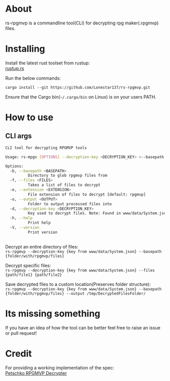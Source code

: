 # About

rs-rpgmvp is a commandline tool(CLI) for decrypting rpg maker(.rpgmvp) files.

# Installing
Install the latest rust toolset from rustup:  
[rustup.rs](https://rustup.rs/)


Run the below commands:
```
cargo install --git https://github.com/Lonestar137/rs-rpgmvp.git
```

Ensure that the Cargo bin(`~/.cargo/bin` on Linux) is on your users PATH.

# How to use

## CLI args

```bash
CLI tool for decrypting RPGMVP tools

Usage: rs-mpgv [OPTIONS] --decryption-key <DECRYPTION_KEY> <--basepath <BASEPATH>|--files <FILES>>

Options:
  -b, --basepath <BASEPATH>
          Directory to glob rpgmvp files from
  -f, --files <FILES>
          Takes a list of files to decrypt
  -e, --extension <EXTENSION>
          File extension of files to decrypt [default: rpgmvp]
  -o, --output <OUTPUT>
          Folder to output processed files into
  -d, --decryption-key <DECRYPTION_KEY>
          Key used to decrypt files. Note: Found in www/data/System.json
  -h, --help
          Print help
  -V, --version
          Print version
  
```

Decrypt an entire directory of files:  
`rs-rpgmvp --decryption-key {key from www/data/System.json} --basepath {folder/with/rpgmvp/files}`

Decrypt specific files:  
`rs-rpgmvp --decryption-key {key from www/data/System.json} --files {path/file1} {path/file2}`

Save decrypted files to a custom location(Preserves folder structure):  
`rs-rpgmvp --decryption-key {key from www/data/System.json} --basepath {folder/with/rpgmvp/files} --output /tmp/DecryptedFilesFolder/`


# Its missing something

If you have an idea of how the tool can be better feel free to raise an issue 
or pull request!

# Credit

For providing a working implementation of the spec:  
[Petschko RPGMVP Decrypter](https://github.com/Petschko/RPG-Maker-MV-Decrypter)
